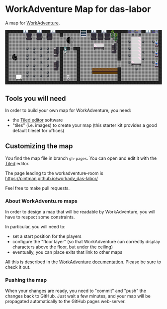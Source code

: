 # WorkAdventure Map for das-labor

A map for [WorkAdventure](https://workadventu.re).

![Bild](map.png)

## Tools you will need

In order to build your own map for WorkAdventure, you need:

- the [Tiled editor](https://www.mapeditor.org/) software
- "tiles" (i.e. images) to create your map (this starter kit provides a good default tileset for offices)

## Customizing the map

You find the map file in branch `gh-pages`. You can open and edit
it with the [Tiled](https://www.mapeditor.org/) editor.

The page leading to the workadventure-room is
https://pintman.github.io/workadv_das-labor/

Feel free to make pull requests.

### About WorkAdventu.re maps

In order to design a map that will be readable by WorkAdventure, you will have to respect some constraints.

In particular, you will need to:

- set a start position for the players
- configure the "floor layer" (so that WorkAdventure can correctly display characters above the floor, but under the ceiling)
- eventually, you can place exits that link to other maps

All this is described in the [WorkAdventure documentation](https://github.com/thecodingmachine/workadventure/#designing-a-map).
Please be sure to check it out. 

### Pushing the map

When your changes are ready, you need to "commit" and "push" the changes back to GitHub.
Just wait a few minutes, and your map will be propagated automatically to the GitHub pages web-server.
